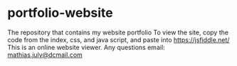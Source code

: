 # portfolio-website
The repository that contains my website portfolio
To view the site, copy the code from the index, css, and java script, and paste into https://jsfiddle.net/
This is an online website viewer.
Any questions email: mathias.july@dcmail.com
